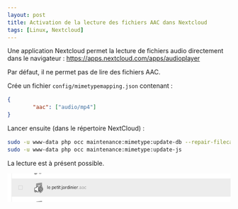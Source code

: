 ```yaml
---
layout: post
title: Activation de la lecture des fichiers AAC dans Nextcloud
tags: [Linux, Nextcloud]
---
```


Une application Nextcloud permet la lecture de fichiers audio directement dans le navigateur :
https://apps.nextcloud.com/apps/audioplayer

Par défaut, il ne permet pas de lire des fichiers AAC.

Crée un fichier `config/mimetypemapping.json` contenant :

```json
{
        "aac": ["audio/mp4"]
}
```

Lancer ensuite (dans le répertoire NextCloud) :

```bash
sudo -u www-data php occ maintenance:mimetype:update-db --repair-filecache
sudo -u www-data php occ maintenance:mimetype:update-js
```

La lecture est à présent possible.

![Challenge](/images/aac-play.png "AAC player")
